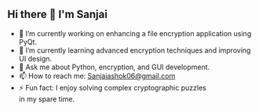 ## Hi there 👋 I'm Sanjai

- 🔭 I’m currently working on enhancing a file encryption application using PyQt.
- 🌱 I’m currently learning advanced encryption techniques and improving UI design.
- 💬 Ask me about Python, encryption, and GUI development.
- 📫 How to reach me: Sanjaiashok06@gmail.com
- ⚡ Fun fact: I enjoy solving complex cryptographic puzzles in my spare time.
